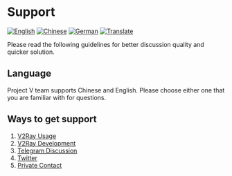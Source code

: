 # Support

[![English](../resources/english.svg)](https://www.v2ray.com/en/welcome/help.html) [![Chinese](../resources/chinese.svg)](https://www.v2ray.com/chapter_00/help.html) [![German](../resources/german.svg)](https://www.v2ray.com/de/welcome/help.html) [![Translate](../resources/lang.svg)](https://crowdin.com/project/v2ray)

Please read the following guidelines for better discussion quality and quicker solution.

## Language

Project V team supports Chinese and English. Please choose either one that you are familiar with for questions.

## Ways to get support

1. [V2Ray Usage](https://github.com/v2ray/v2ray-core/issues)
2. [V2Ray Development](https://github.com/v2ray/planning)
3. [Telegram Discussion](tg.md)
4. [Twitter](https://twitter.com/projectv2ray)
5. [Private Contact](pgp.md)